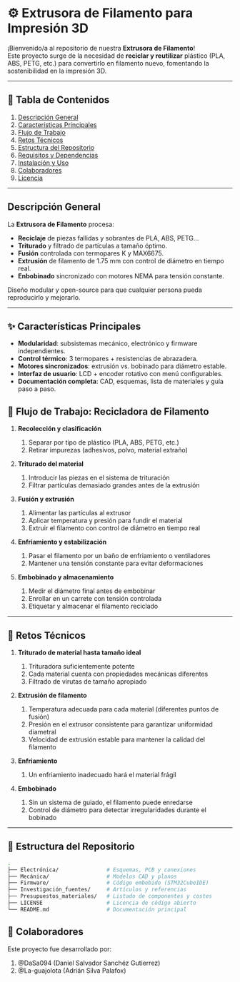 <!-- @format -->

# ⚙️ Extrusora de Filamento para Impresión 3D

¡Bienvenido/a al repositorio de nuestra **Extrusora de Filamento**!  
Este proyecto surge de la necesidad de **reciclar y reutilizar** plástico (PLA, ABS, PETG, etc.) para convertirlo en filamento nuevo, fomentando la sostenibilidad en la impresión 3D.

---

## 📑 Tabla de Contenidos

1. [Descripción General](#descripción-general)
2. [Características Principales](#características-principales)
3. [Flujo de Trabajo](#flujo-de-trabajo)
4. [Retos Técnicos](#retos-técnicos)
5. [Estructura del Repositorio](#estructura-del-repositorio)
6. [Requisitos y Dependencias](#requisitos-y-dependencias)
7. [Instalación y Uso](#instalación-y-uso)
8. [Colaboradores](#colaboradores)
9. [Licencia](#licencia)

---

## Descripción General

La **Extrusora de Filamento** procesa:

- **Reciclaje** de piezas fallidas y sobrantes de PLA, ABS, PETG…
- **Triturado** y filtrado de partículas a tamaño óptimo.
- **Fusión** controlada con termopares K y MAX6675.
- **Extrusión** de filamento de 1.75 mm con control de diámetro en tiempo real.
- **Enbobinado** sincronizado con motores NEMA para tensión constante.

Diseño modular y open-source para que cualquier persona pueda reproducirlo y mejorarlo.

---

## ✨ Características Principales

- **Modularidad**: subsistemas mecánico, electrónico y firmware independientes.
- **Control térmico**: 3 termopares + resistencias de abrazadera.
- **Motores sincronizados**: extrusión vs. bobinado para diámetro estable.
- **Interfaz de usuario**: LCD + encoder rotativo con menú configurables.
- **Documentación completa**: CAD, esquemas, lista de materiales y guía paso a paso.

## 🔄 Flujo de Trabajo: Recicladora de Filamento

1. **Recolección y clasificación**

   1. Separar por tipo de plástico (PLA, ABS, PETG, etc.)
   2. Retirar impurezas (adhesivos, polvo, material extraño)

2. **Triturado del material**

   1. Introducir las piezas en el sistema de trituración
   2. Filtrar partículas demasiado grandes antes de la extrusión

3. **Fusión y extrusión**

   1. Alimentar las partículas al extrusor
   2. Aplicar temperatura y presión para fundir el material
   3. Extruir el filamento con control de diámetro en tiempo real

4. **Enfriamiento y estabilización**

   1. Pasar el filamento por un baño de enfriamiento o ventiladores
   2. Mantener una tensión constante para evitar deformaciones

5. **Embobinado y almacenamiento**
   1. Medir el diámetro final antes de embobinar
   2. Enrollar en un carrete con tensión controlada
   3. Etiquetar y almacenar el filamento reciclado

---

## 🎯 Retos Técnicos

1. **Triturado de material hasta tamaño ideal**

   1. Trituradora suficientemente potente
   2. Cada material cuenta con propiedades mecánicas diferentes
   3. Filtrado de virutas de tamaño apropiado

2. **Extrusión de filamento**

   1. Temperatura adecuada para cada material (diferentes puntos de fusión)
   2. Presión en el extrusor consistente para garantizar uniformidad diametral
   3. Velocidad de extrusión estable para mantener la calidad del filamento

3. **Enfriamiento**

   1. Un enfriamiento inadecuado hará el material frágil

4. **Embobinado**
   1. Sin un sistema de guiado, el filamento puede enredarse
   2. Control de diámetro para detectar irregularidades durante el bobinado

---

## 📂 Estructura del Repositorio

```bash
.
├── Electrónica/               # Esquemas, PCB y conexiones
├── Mecánica/                  # Modelos CAD y planos
├── Firmware/                  # Código embebido (STM32CubeIDE)
├── Investigación_fuentes/     # Artículos y referencias
├── Presupuestos_materiales/   # Listado de componentes y costes
├── LICENSE                    # Licencia de código abierto
└── README.md                  # Documentación principal
```

## 🤝 Colaboradores

Este proyecto fue desarrollado por:

1. @DaSa094 (Daniel Salvador Sanchéz Gutierrez)
2. @La-guajolota (Adrián Silva Palafox)
